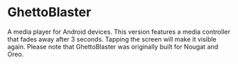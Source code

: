 ﻿# GhettoBlaster
 A media player for Android devices.
 This version features a media controller that fades away after 3 seconds. Tapping the screen will make it visible again.
 Please note that GhettoBlaster was originally built for Nougat and Oreo.
